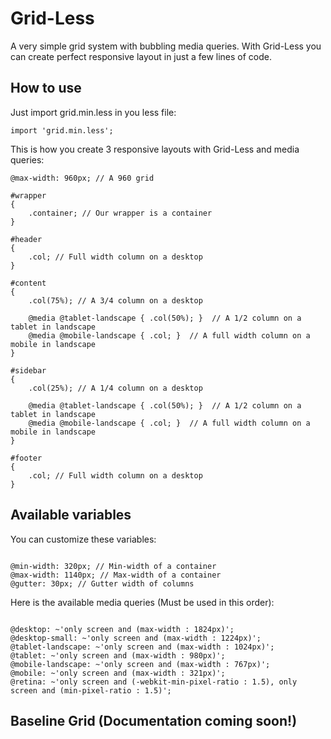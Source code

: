 # Grid-Less

A very simple grid system with bubbling media queries.
With Grid-Less you can create perfect responsive layout in just a few lines of code.

## How to use

Just import grid.min.less in you less file:

<pre><code>import 'grid.min.less';
</code></pre>

This is how you create 3 responsive layouts with Grid-Less and media queries:

<pre><code>@max-width: 960px; // A 960 grid

#wrapper
{
	.container; // Our wrapper is a container
}

#header
{
	.col; // Full width column on a desktop
}

#content
{
	.col(75%); // A 3/4 column on a desktop
	
	@media @tablet-landscape { .col(50%); }  // A 1/2 column on a tablet in landscape
	@media @mobile-landscape { .col; }  // A full width column on a mobile in landscape
}

#sidebar
{
	.col(25%); // A 1/4 column on a desktop
	
	@media @tablet-landscape { .col(50%); }  // A 1/2 column on a tablet in landscape
	@media @mobile-landscape { .col; }  // A full width column on a mobile in landscape
}

#footer
{
	.col; // Full width column on a desktop
}
</code></pre>

## Available variables

You can customize these variables:

<pre><code>
@min-width: 320px; // Min-width of a container
@max-width: 1140px; // Max-width of a container
@gutter: 30px; // Gutter width of columns
</code></pre>

Here is the available media queries (Must be used in this order):

<pre><code>
@desktop: ~'only screen and (max-width : 1824px)';
@desktop-small: ~'only screen and (max-width : 1224px)';
@tablet-landscape: ~'only screen and (max-width : 1024px)';
@tablet: ~'only screen and (max-width : 980px)';
@mobile-landscape: ~'only screen and (max-width : 767px)';
@mobile: ~'only screen and (max-width : 321px)';
@retina: ~'only screen and (-webkit-min-pixel-ratio : 1.5), only screen and (min-pixel-ratio : 1.5)';
</code></pre>

## Baseline Grid (Documentation coming soon!)